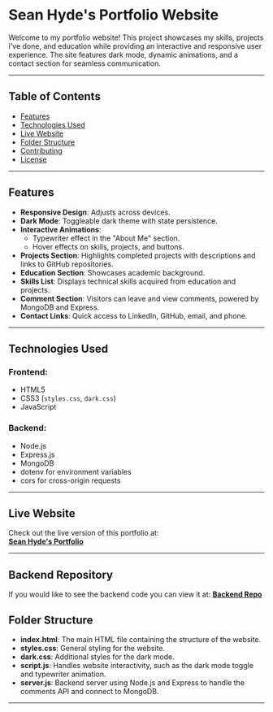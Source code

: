 # Sean Hyde's Portfolio Website

Welcome to my portfolio website! This project showcases my skills, projects i've done, and education while providing an interactive and responsive user experience. The site features dark mode, dynamic animations, and a contact section for seamless communication.

---

## Table of Contents
- [Features](#features)
- [Technologies Used](#technologies-used)
- [Live Website](#live-website)
- [Folder Structure](#folder-structure)
- [Contributing](#contributing)
- [License](#license)

---

## Features
- **Responsive Design**: Adjusts across devices.
- **Dark Mode**: Toggleable dark theme with state persistence.
- **Interactive Animations**:
  - Typewriter effect in the "About Me" section.
  - Hover effects on skills, projects, and buttons.
- **Projects Section**: Highlights completed projects with descriptions and links to GitHub repositories.
- **Education Section**: Showcases academic background.
- **Skills List**: Displays technical skills acquired from education and projects.
- **Comment Section**: Visitors can leave and view comments, powered by MongoDB and Express.
- **Contact Links**: Quick access to LinkedIn, GitHub, email, and phone.

---

## Technologies Used
### Frontend:
- HTML5
- CSS3 (`styles.css`, `dark.css`)
- JavaScript 



### Backend:
- Node.js
- Express.js
- MongoDB
- dotenv for environment variables
- cors for cross-origin requests

---

## Live Website
Check out the live version of this portfolio at:  
**[Sean Hyde's Portfolio](https://sean-hyde-portfolio.vercel.app/)**

---

## Backend Repository
If you would like to see the backend code you can view it at:
**[Backend Repo](https://github.com/shyde7/Portfolio-Backend)**

## Folder Structure
- **index.html**: The main HTML file containing the structure of the website.
- **styles.css**: General styling for the website.
- **dark.css**: Additional styles for the dark mode.
- **script.js**: Handles website interactivity, such as the dark mode toggle and typewriter animation.
- **server.js**: Backend server using Node.js and Express to handle the comments API and connect to MongoDB.

---

